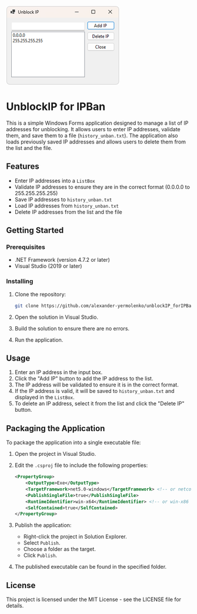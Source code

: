 ![UnblockIP for IPBan Logo](image.png)

# UnblockIP for IPBan

This is a simple Windows Forms application designed to manage a list of IP addresses for unblocking. It allows users to enter IP addresses, validate them, and save them to a file (`history_unban.txt`). The application also loads previously saved IP addresses and allows users to delete them from the list and the file.

## Features

- Enter IP addresses into a `ListBox`
- Validate IP addresses to ensure they are in the correct format (0.0.0.0 to 255.255.255.255)
- Save IP addresses to `history_unban.txt`
- Load IP addresses from `history_unban.txt`
- Delete IP addresses from the list and the file

## Getting Started

### Prerequisites

- .NET Framework (version 4.7.2 or later)
- Visual Studio (2019 or later)

### Installing

1. Clone the repository:

    ```bash
    git clone https://github.com/alexander-yermolenko/unblockIP_forIPBan.git
    ```

2. Open the solution in Visual Studio.

3. Build the solution to ensure there are no errors.

4. Run the application.

## Usage

1. Enter an IP address in the input box.
2. Click the "Add IP" button to add the IP address to the list.
3. The IP address will be validated to ensure it is in the correct format.
4. If the IP address is valid, it will be saved to `history_unban.txt` and displayed in the `ListBox`.
5. To delete an IP address, select it from the list and click the "Delete IP" button.

## Packaging the Application

To package the application into a single executable file:

1. Open the project in Visual Studio.
2. Edit the `.csproj` file to include the following properties:

    ```xml
    <PropertyGroup>
        <OutputType>Exe</OutputType>
        <TargetFramework>net5.0-windows</TargetFramework> <!-- or netcoreapp3.1 -->
        <PublishSingleFile>true</PublishSingleFile>
        <RuntimeIdentifier>win-x64</RuntimeIdentifier> <!-- or win-x86 for 32-bit -->
        <SelfContained>true</SelfContained>
    </PropertyGroup>
    ```

3. Publish the application:
    - Right-click the project in Solution Explorer.
    - Select `Publish`.
    - Choose a folder as the target.
    - Click `Publish`.

4. The published executable can be found in the specified folder.

## License

This project is licensed under the MIT License - see the LICENSE file for details.